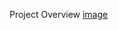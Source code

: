 Project Overview
[image](https://github.com/arilloid/oop-assembly-line-simulation/assets/105298302/cf9e8c62-2826-4819-a948-a674ca6ca775)
